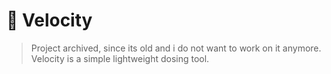 # 🍃 Velocity
> Project archived, since its old and i do not want to work on it anymore.
Velocity is a simple lightweight dosing tool.
